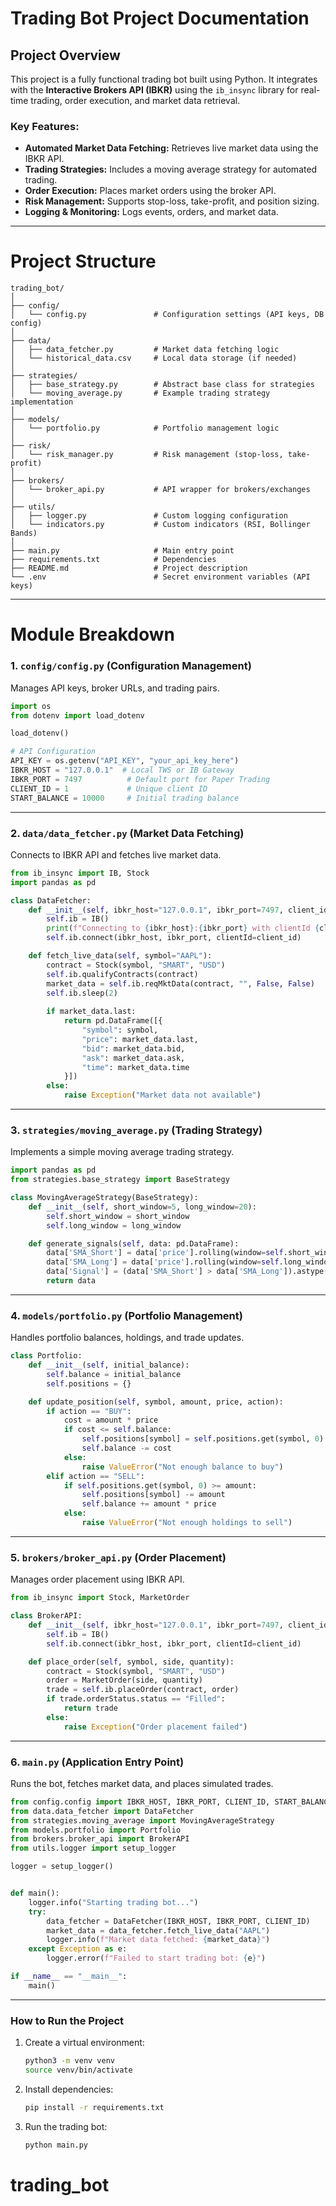 # Trading Bot Project Documentation

## **Project Overview**
This project is a fully functional trading bot built using Python. It integrates with the **Interactive Brokers API (IBKR)** using the `ib_insync` library for real-time trading, order execution, and market data retrieval.

### **Key Features:**
- **Automated Market Data Fetching:** Retrieves live market data using the IBKR API.
- **Trading Strategies:** Includes a moving average strategy for automated trading.
- **Order Execution:** Places market orders using the broker API.
- **Risk Management:** Supports stop-loss, take-profit, and position sizing.
- **Logging & Monitoring:** Logs events, orders, and market data.

---

# **Project Structure**
```
trading_bot/
│
├── config/
│   └── config.py               # Configuration settings (API keys, DB config)
│
├── data/
│   ├── data_fetcher.py         # Market data fetching logic
│   └── historical_data.csv     # Local data storage (if needed)
│
├── strategies/
│   ├── base_strategy.py        # Abstract base class for strategies
│   └── moving_average.py       # Example trading strategy implementation
│
├── models/
│   └── portfolio.py            # Portfolio management logic
│
├── risk/
│   └── risk_manager.py         # Risk management (stop-loss, take-profit)
│
├── brokers/
│   └── broker_api.py           # API wrapper for brokers/exchanges
│
├── utils/
│   ├── logger.py               # Custom logging configuration
│   └── indicators.py           # Custom indicators (RSI, Bollinger Bands)
│
├── main.py                     # Main entry point
├── requirements.txt            # Dependencies
├── README.md                   # Project description
└── .env                        # Secret environment variables (API keys)
```

---

# **Module Breakdown**

### **1. `config/config.py` (Configuration Management)**
Manages API keys, broker URLs, and trading pairs.

```python
import os
from dotenv import load_dotenv

load_dotenv()

# API Configuration
API_KEY = os.getenv("API_KEY", "your_api_key_here")
IBKR_HOST = "127.0.0.1"  # Local TWS or IB Gateway
IBKR_PORT = 7497          # Default port for Paper Trading
CLIENT_ID = 1             # Unique client ID
START_BALANCE = 10000     # Initial trading balance
```

---

### **2. `data/data_fetcher.py` (Market Data Fetching)**
Connects to IBKR API and fetches live market data.

```python
from ib_insync import IB, Stock
import pandas as pd

class DataFetcher:
    def __init__(self, ibkr_host="127.0.0.1", ibkr_port=7497, client_id=1):
        self.ib = IB()
        print(f"Connecting to {ibkr_host}:{ibkr_port} with clientId {client_id}...")
        self.ib.connect(ibkr_host, ibkr_port, clientId=client_id)

    def fetch_live_data(self, symbol="AAPL"):
        contract = Stock(symbol, "SMART", "USD")
        self.ib.qualifyContracts(contract)
        market_data = self.ib.reqMktData(contract, "", False, False)
        self.ib.sleep(2)
        
        if market_data.last:
            return pd.DataFrame([{
                "symbol": symbol,
                "price": market_data.last,
                "bid": market_data.bid,
                "ask": market_data.ask,
                "time": market_data.time
            }])
        else:
            raise Exception("Market data not available")
```

---

### **3. `strategies/moving_average.py` (Trading Strategy)**
Implements a simple moving average trading strategy.

```python
import pandas as pd
from strategies.base_strategy import BaseStrategy

class MovingAverageStrategy(BaseStrategy):
    def __init__(self, short_window=5, long_window=20):
        self.short_window = short_window
        self.long_window = long_window

    def generate_signals(self, data: pd.DataFrame):
        data['SMA_Short'] = data['price'].rolling(window=self.short_window).mean()
        data['SMA_Long'] = data['price'].rolling(window=self.long_window).mean()
        data['Signal'] = (data['SMA_Short'] > data['SMA_Long']).astype(int)
        return data
```

---

### **4. `models/portfolio.py` (Portfolio Management)**
Handles portfolio balances, holdings, and trade updates.

```python
class Portfolio:
    def __init__(self, initial_balance):
        self.balance = initial_balance
        self.positions = {}

    def update_position(self, symbol, amount, price, action):
        if action == "BUY":
            cost = amount * price
            if cost <= self.balance:
                self.positions[symbol] = self.positions.get(symbol, 0) + amount
                self.balance -= cost
            else:
                raise ValueError("Not enough balance to buy")
        elif action == "SELL":
            if self.positions.get(symbol, 0) >= amount:
                self.positions[symbol] -= amount
                self.balance += amount * price
            else:
                raise ValueError("Not enough holdings to sell")
```

---

### **5. `brokers/broker_api.py` (Order Placement)**
Manages order placement using IBKR API.

```python
from ib_insync import Stock, MarketOrder

class BrokerAPI:
    def __init__(self, ibkr_host="127.0.0.1", ibkr_port=7497, client_id=1):
        self.ib = IB()
        self.ib.connect(ibkr_host, ibkr_port, clientId=client_id)

    def place_order(self, symbol, side, quantity):
        contract = Stock(symbol, "SMART", "USD")
        order = MarketOrder(side, quantity)
        trade = self.ib.placeOrder(contract, order)
        if trade.orderStatus.status == "Filled":
            return trade
        else:
            raise Exception("Order placement failed")
```

---

### **6. `main.py` (Application Entry Point)**
Runs the bot, fetches market data, and places simulated trades.

```python
from config.config import IBKR_HOST, IBKR_PORT, CLIENT_ID, START_BALANCE
from data.data_fetcher import DataFetcher
from strategies.moving_average import MovingAverageStrategy
from models.portfolio import Portfolio
from brokers.broker_api import BrokerAPI
from utils.logger import setup_logger

logger = setup_logger()


def main():
    logger.info("Starting trading bot...")
    try:
        data_fetcher = DataFetcher(IBKR_HOST, IBKR_PORT, CLIENT_ID)
        market_data = data_fetcher.fetch_live_data("AAPL")
        logger.info(f"Market data fetched: {market_data}")
    except Exception as e:
        logger.error(f"Failed to start trading bot: {e}")

if __name__ == "__main__":
    main()
```

---

### **How to Run the Project**
1. Create a virtual environment:
   ```bash
   python3 -m venv venv
   source venv/bin/activate
   ```
2. Install dependencies:
   ```bash
   pip install -r requirements.txt
   ```
3. Run the trading bot:
   ```bash
   python main.py
   ```

# trading_bot
